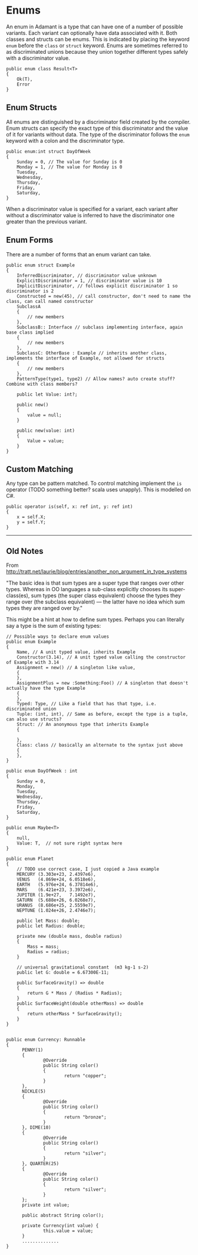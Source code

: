 # Enums

An enum in Adamant is a type that can have one of a number of possible variants.  Each variant can optionally have data associated with it.  Both classes and structs can be enums.  This is indicated by placing the keyword `enum` before the `class` or `struct` keyword.  Enums are sometimes referred to as discriminated unions because they union together different types safely with a discriminator value.

	public enum class Result<T>
	{
		Ok(T),
		Error
	}

## Enum Structs

All enums are distinguished by a discriminator field created by the compiler.  Enum structs can specify the exact type of this discriminator and the value of it for variants without data.  The type of the discriminator follows the `enum` keyword with a colon and the discriminator type.

	public enum:int struct DayOfWeek
	{
		Sunday = 0, // The value for Sunday is 0
		Monday = 1, // The value for Monday is 0
		Tuesday,
		Wednesday,
		Thursday,
		Friday,
		Saturday,
	}

When a discriminator value is specified for a variant, each variant after without a discriminator value is inferred to have the discriminator one greater than the previous variant. 

## Enum Forms

There are a number of forms that an enum variant can take.

	public enum struct Example
	{
		InferredDiscriminator, // discriminator value unknown
		ExplicitDiscriminator = 1, // discriminator value is 10
		ImplicitDiscriminator, // follows explicit discriminator 1 so discriminator is 2
		Constructed = new(45), // call constructor, don't need to name the class, can call named constructor
		SubclassA
		{
			// new members
		},
		SubclassB:: Interface // subclass implementing interface, again base class implied
		{
			// new members
		},
		SubclassC: OtherBase : Example // inherits another class, implements the interface of Example, not allowed for structs
		{
			// new members
		},
		PatternType(type1, type2) // Allow names? auto create stuff?  Combine with class members?

		public let Value: int?;

		public new()
		{
			value = null;
		}

		public new(value: int)
		{
			Value = value;
		}
	}

## Custom Matching

Any type can be pattern matched.  To control matching implement the `is` operator (TODO something better? scala uses unapply).  This is modelled on C#.

	public operator is(self, x: ref int, y: ref int)
	{
		x = self.X;
		y = self.Y;
	}

---------
## Old Notes

From http://tratt.net/laurie/blog/entries/another_non_argument_in_type_systems

"The basic idea is that sum types are a super type that ranges over other types. Whereas in OO languages a sub-class explicitly chooses its super-class(es), sum types (the super class equivalent) choose the types they range over (the subclass equivalent) — the latter have no idea which sum types they are ranged over by."

This might be a hint at how to define sum types.  Perhaps you can literally say a type is the sum of existing types:

	// Possible ways to declare enum values
	public enum Example
	{
		Name, // A unit typed value, inherits Example
		Constructor(3.14), // A unit typed value calling the constructor of Example with 3.14
		Assignment = new() // A singleton like value,
		{
		},
		AssignmentPlus = new :Something:Foo() // A singleton that doesn't actually have the type Example
		{
		},
		Typed: Type, // Like a field that has that type, i.e. discriminated union
		Tuple: (int, int), // Same as before, except the type is a tuple, can also use structs?
		Struct: // An anonymous type that inherits Example
		{

		},
		Class: class // basically an alternate to the syntax just above
		{
		},
	}

	public enum DayOfWeek : int
	{
		Sunday = 0,
		Monday,
		Tuesday,
		Wednesday,
		Thursday,
		Friday,
		Saturday,
	}

	public enum Maybe<T>
	{
		null,
		Value: T,  // not sure right syntax here
	}

	public enum Planet
	{
		// TODO use correct case, I just copied a Java example
		MERCURY (3.303e+23, 2.4397e6),
		VENUS   (4.869e+24, 6.0518e6),
		EARTH   (5.976e+24, 6.37814e6),
		MARS    (6.421e+23, 3.3972e6),
		JUPITER (1.9e+27,   7.1492e7),
		SATURN  (5.688e+26, 6.0268e7),
		URANUS  (8.686e+25, 2.5559e7),
		NEPTUNE (1.024e+26, 2.4746e7);

		public let Mass: double;
		public let Radius: double;

		private new (double mass, double radius)
		{
			Mass = mass;
			Radius = radius;
		}

		// universal gravitational constant  (m3 kg-1 s-2)
		public let G: double = 6.67300E-11;

		public SurfaceGravity() => double
		{
			return G * Mass / (Radius * Radius);
		}
		public SurfaceWeight(double otherMass) => double
		{
			return otherMass * SurfaceGravity();
		}
	}


	public enum Currency: Runnable
	{
		  PENNY(1)
		  {
				  @Override
				  public String color()
				  {
						  return "copper";
				  }
		  },
		  NICKLE(5)
		  {
				  @Override
				  public String color()
				  {
						  return "bronze";
				  }
		  }, DIME(10)
		  {
				  @Override
				  public String color()
				  {
						  return "silver";
				  }
		  }, QUARTER(25)
		  {
				  @Override
				  public String color()
				  {
						  return "silver";
				  }
		  };
		  private int value;

		  public abstract String color();
		
		  private Currency(int value) {
				  this.value = value;
		  }
		  ..............
	}       

